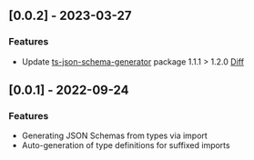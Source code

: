 <!-- ## [Unreleased] -->

## [0.0.2] - 2023-03-27

### Features
- Update [ts-json-schema-generator](https://github.com/vega/ts-json-schema-generator) package 1.1.1 > 1.2.0 [Diff](https://github.com/vega/ts-json-schema-generator/compare/v1.1.1...v1.2.0#diff-06572a96a58dc510037d5efa622f9bec8519bc1beab13c9f251e97e657a9d4ed)

## [0.0.1] - 2022-09-24

### Features
- Generating JSON Schemas from types via import
- Auto-generation of type definitions for suffixed imports 
